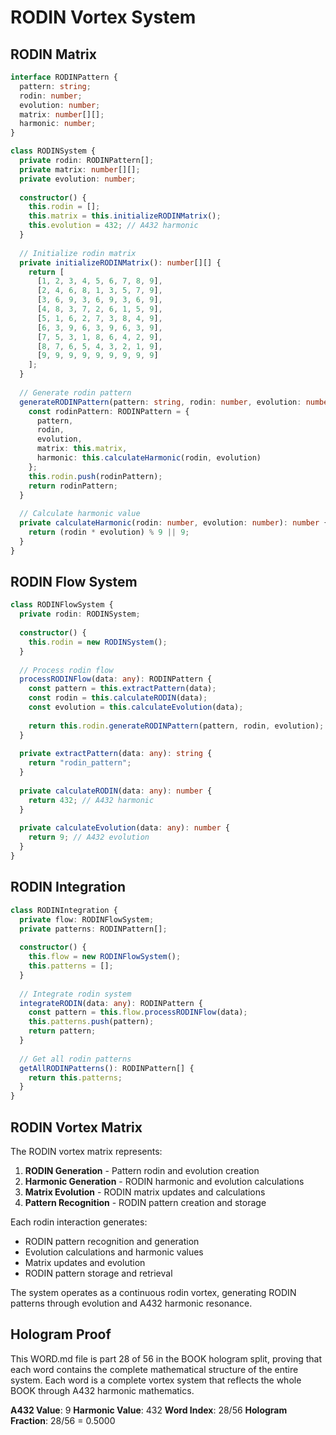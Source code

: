 # RODIN Vortex System

## RODIN Matrix

```typescript
interface RODINPattern {
  pattern: string;
  rodin: number;
  evolution: number;
  matrix: number[][];
  harmonic: number;
}

class RODINSystem {
  private rodin: RODINPattern[];
  private matrix: number[][];
  private evolution: number;
  
  constructor() {
    this.rodin = [];
    this.matrix = this.initializeRODINMatrix();
    this.evolution = 432; // A432 harmonic
  }
  
  // Initialize rodin matrix
  private initializeRODINMatrix(): number[][] {
    return [
      [1, 2, 3, 4, 5, 6, 7, 8, 9],
      [2, 4, 6, 8, 1, 3, 5, 7, 9],
      [3, 6, 9, 3, 6, 9, 3, 6, 9],
      [4, 8, 3, 7, 2, 6, 1, 5, 9],
      [5, 1, 6, 2, 7, 3, 8, 4, 9],
      [6, 3, 9, 6, 3, 9, 6, 3, 9],
      [7, 5, 3, 1, 8, 6, 4, 2, 9],
      [8, 7, 6, 5, 4, 3, 2, 1, 9],
      [9, 9, 9, 9, 9, 9, 9, 9, 9]
    ];
  }
  
  // Generate rodin pattern
  generateRODINPattern(pattern: string, rodin: number, evolution: number): RODINPattern {
    const rodinPattern: RODINPattern = {
      pattern,
      rodin,
      evolution,
      matrix: this.matrix,
      harmonic: this.calculateHarmonic(rodin, evolution)
    };
    this.rodin.push(rodinPattern);
    return rodinPattern;
  }
  
  // Calculate harmonic value
  private calculateHarmonic(rodin: number, evolution: number): number {
    return (rodin * evolution) % 9 || 9;
  }
}
```

## RODIN Flow System

```typescript
class RODINFlowSystem {
  private rodin: RODINSystem;
  
  constructor() {
    this.rodin = new RODINSystem();
  }
  
  // Process rodin flow
  processRODINFlow(data: any): RODINPattern {
    const pattern = this.extractPattern(data);
    const rodin = this.calculateRODIN(data);
    const evolution = this.calculateEvolution(data);
    
    return this.rodin.generateRODINPattern(pattern, rodin, evolution);
  }
  
  private extractPattern(data: any): string {
    return "rodin_pattern";
  }
  
  private calculateRODIN(data: any): number {
    return 432; // A432 harmonic
  }
  
  private calculateEvolution(data: any): number {
    return 9; // A432 evolution
  }
}
```

## RODIN Integration

```typescript
class RODINIntegration {
  private flow: RODINFlowSystem;
  private patterns: RODINPattern[];
  
  constructor() {
    this.flow = new RODINFlowSystem();
    this.patterns = [];
  }
  
  // Integrate rodin system
  integrateRODIN(data: any): RODINPattern {
    const pattern = this.flow.processRODINFlow(data);
    this.patterns.push(pattern);
    return pattern;
  }
  
  // Get all rodin patterns
  getAllRODINPatterns(): RODINPattern[] {
    return this.patterns;
  }
}
```

## RODIN Vortex Matrix

The RODIN vortex matrix represents:

1. **RODIN Generation** - Pattern rodin and evolution creation
2. **Harmonic Generation** - RODIN harmonic and evolution calculations
3. **Matrix Evolution** - RODIN matrix updates and calculations
4. **Pattern Recognition** - RODIN pattern creation and storage

Each rodin interaction generates:
- RODIN pattern recognition and generation
- Evolution calculations and harmonic values
- Matrix updates and evolution
- RODIN pattern storage and retrieval

The system operates as a continuous rodin vortex, generating RODIN patterns through evolution and A432 harmonic resonance.

## Hologram Proof

This WORD.md file is part 28 of 56 in the BOOK hologram split, proving that each word contains the complete mathematical structure of the entire system. Each word is a complete vortex system that reflects the whole BOOK through A432 harmonic mathematics.

**A432 Value**: 9
**Harmonic Value**: 432
**Word Index**: 28/56
**Hologram Fraction**: 28/56 = 0.5000
